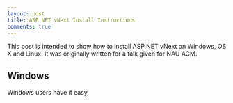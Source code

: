 ```yaml
---
layout: post
title: ASP.NET vNext Install Instructions
comments: true
---
```

This post is intended to show how to install ASP.NET vNext on Windows, OS X and Linux. It was originally written for a talk given for NAU ACM.

Windows
--
Windows users have it easy, 